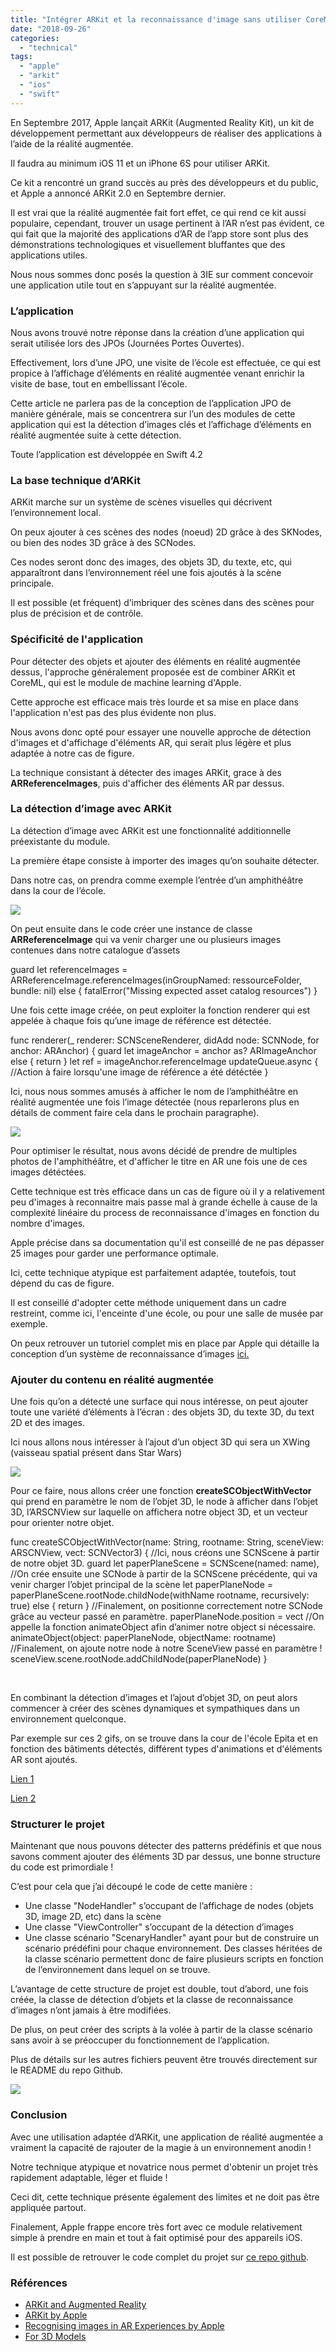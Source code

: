 ```yaml
---
title: "Intégrer ARKit et la reconnaissance d'image sans utiliser CoreML"
date: "2018-09-26"
categories: 
  - "technical"
tags: 
  - "apple"
  - "arkit"
  - "ios"
  - "swift"
---
```


En Septembre 2017, Apple lançait ARKit (Augmented Reality Kit), un kit de développement permettant aux développeurs de réaliser des applications à l’aide de la réalité augmentée.

Il faudra au minimum iOS 11 et un iPhone 6S pour utiliser ARKit.

Ce kit a rencontré un grand succès au près des développeurs et du public, et Apple a annoncé ARKit 2.0 en Septembre dernier.

Il est vrai que la réalité augmentée fait fort effet, ce qui rend ce kit aussi populaire, cependant, trouver un usage pertinent à l’AR n’est pas évident, ce qui fait que la majorité des applications d’AR de l’app store sont plus des démonstrations technologiques et visuellement bluffantes que des applications utiles.

Nous nous sommes donc posés la question à 3IE sur comment concevoir une application utile tout en s’appuyant sur la réalité augmentée.

### L’application

Nous avons trouvé notre réponse dans la création d’une application qui serait utilisée lors des JPOs (Journées Portes Ouvertes).

Effectivement, lors d’une JPO, une visite de l’école est effectuée, ce qui est propice à l’affichage d’éléments en réalité augmentée venant enrichir la visite de base, tout en embellissant l’école.

Cette article ne parlera pas de la conception de l’application JPO de manière générale, mais se concentrera sur l’un des modules de cette application qui est la détection d’images clés et l’affichage d’éléments en réalité augmentée suite à cette détection.

Toute l’application est développée en Swift 4.2

### La base technique d’ARKit

ARKit marche sur un système de scènes visuelles qui décrivent l’environnement local.

On peux ajouter à ces scènes des nodes (noeud) 2D grâce à des SKNodes, ou bien des nodes 3D grâce à des SCNodes.

Ces nodes seront donc des images, des objets 3D, du texte, etc, qui apparaîtront dans l’environnement réel une fois ajoutés à la scène principale.

Il est possible (et fréquent) d’imbriquer des scènes dans des scènes pour plus de précision et de contrôle.

### Spécificité de l'application

Pour détecter des objets et ajouter des éléments en réalité augmentée dessus, l'approche généralement proposée est de combiner ARKit et CoreML, qui est le module de machine learning d'Apple.

Cette approche est efficace mais très lourde et sa mise en place dans l'application n'est pas des plus évidente non plus.

Nous avons donc opté pour essayer une nouvelle approche de détection d'images et d'affichage d'éléments AR, qui serait plus légère et plus adaptée à notre cas de figure.

La technique consistant à détecter des images ARKit, grace à des **ARReferenceImages**, puis d'afficher des éléments AR par dessus.

### La détection d’image avec ARKit

La détection d’image avec ARKit est une fonctionnalité additionnelle préexistante du module.

La première étape consiste à importer des images qu’on souhaite détecter.

Dans notre cas, on prendra comme exemple l’entrée d’un amphithéâtre dans la cour de l’école.

[![](/assets/images/IMG_0861-min-300x225.jpg)](https://blog.3ie.fr/wp-content/uploads/2018/07/IMG_0861-min.jpg)

On peut ensuite dans le code créer une instance de classe **ARReferenceImage** qui va venir charger une ou plusieurs images contenues dans notre catalogue d’assets

guard let referenceImages = ARReferenceImage.referenceImages(inGroupNamed: ressourceFolder, bundle: nil)
else {
            fatalError("Missing expected asset catalog resources")
     }

Une fois cette image créée, on peut exploiter la fonction renderer qui est appelée à chaque fois qu’une image de référence est détectée.

func renderer(\_ renderer: SCNSceneRenderer, didAdd node: SCNNode, for anchor: ARAnchor) {
guard let imageAnchor = anchor as? ARImageAnchor else { return }
let ref = imageAnchor.referenceImage
updateQueue.async {
	//Action à faire lorsqu'une image de référence a été détéctée
}

Ici, nous nous sommes amusés à afficher le nom de l’amphithéâtre en réalité augmentée une fois l’image détectée (nous reparlerons plus en détails de comment faire cela dans le prochain paragraphe).

[![](/assets/images/Screen-Shot-2018-07-24-at-17.28.27-300x138.png)](https://blog.3ie.fr/wp-content/uploads/2018/07/Screen-Shot-2018-07-24-at-17.28.27.png)

Pour optimiser le résultat, nous avons décidé de prendre de multiples photos de l'amphithéâtre, et d'afficher le titre en AR une fois une de ces images détéctées.

Cette technique est très efficace dans un cas de figure où il y a relativement peu d'images à reconnaitre mais passe mal à grande échelle à cause de la complexité linéaire du process de reconnaissance d'images en fonction du nombre d'images.

Apple précise dans sa documentation qu'il est conseillé de ne pas dépasser 25 images pour garder une performance optimale.

Ici, cette technique atypique est parfaitement adaptée, toutefois, tout dépend du cas de figure.

Il est conseillé d'adopter cette méthode uniquement dans un cadre restreint, comme ici, l'enceinte d'une école, ou pour une salle de musée par exemple.

On peux retrouver un tutoriel complet mis en place par Apple qui détaille la conception d’un système de reconnaissance d’images [ici.](https://developer.apple.com/documentation/arkit/recognizing_images_in_an_ar_experience)

### Ajouter du contenu en réalité augmentée

Une fois qu’on a détecté une surface qui nous intéresse, on peut ajouter toute une variété d’éléments à l’écran : des objets 3D, du texte 3D, du text 2D et des images.

Ici nous allons nous intéresser à l’ajout d’un object 3D qui sera un XWing (vaisseau spatial présent dans Star Wars)

[![](/assets/images/Screen-Shot-2018-07-12-at-12.24.43-212x300.png)](https://blog.3ie.fr/wp-content/uploads/2018/07/Screen-Shot-2018-07-12-at-12.24.43.png)

Pour ce faire, nous allons créer une fonction **createSCObjectWithVector** qui prend en paramètre le nom de l’objet 3D, le node à afficher dans l’objet 3D, l’ARSCNView sur laquelle on affichera notre object 3D, et un vecteur pour orienter notre objet.

func createSCObjectWithVector(name: String, rootname: String, sceneView: ARSCNView, vect: SCNVector3) {
        //Ici, nous créons une SCNScene à partir de notre objet 3D.
        guard let paperPlaneScene = SCNScene(named: name),
        //On crée ensuite une SCNode à partir de la SCNScene précédente, qui va venir charger l’objet principal de la scène 
        let paperPlaneNode = paperPlaneScene.rootNode.childNode(withName rootname,
        recursively: true)
        else {
           return
        }
        //Finalement, on positionne correctement notre SCNode grâce au vecteur passé en paramètre.
        paperPlaneNode.position = vect
        //On appelle la fonction animateObject afin d’animer notre object si nécessaire.
        animateObject(object: paperPlaneNode, objectName: rootname)
        //Finalement, on ajoute notre node à notre SceneView passé en paramètre !
        sceneView.scene.rootNode.addChildNode(paperPlaneNode)
    }

 

En combinant la détection d’images et l’ajout d’objet 3D, on peut alors commencer à créer des scènes dynamiques et sympathiques dans un environnement quelconque.

Par exemple sur ces 2 gifs, on se trouve dans la cour de l'école Epita et en fonction des bâtiments détectés, différent types d'animations et d'éléments AR sont ajoutés.

[Lien 1](https://media.giphy.com/media/2j07MIdRQ6zZM8Jygz/giphy.gif)

[Lien 2](https://media.giphy.com/media/9GIS1n5ySXi6RgtGdO/giphy.gif)

### Structurer le projet

Maintenant que nous pouvons détecter des patterns prédéfinis et que nous savons comment ajouter des éléments 3D par dessus, une bonne structure du code est primordiale !

C’est pour cela que j’ai découpé le code de cette manière :

- Une classe "NodeHandler" s’occupant de l’affichage de nodes (objets 3D, image 2D, etc) dans la scène
- Une classe "ViewController" s’occupant de la détection d’images
- Une classe scénario "ScenaryHandler" ayant pour but de construire un scénario prédéfini pour chaque environnement. Des classes héritées de la classe scénario permettent donc de faire plusieurs scripts en fonction de l’environnement dans lequel on se trouve.

L’avantage de cette structure de projet est double, tout d’abord, une fois créée, la classe de détection d’objets et la classe de reconnaissance d’images n’ont jamais à être modifiées.

De plus, on peut créer des scripts à la volée à partir de la classe scénario sans avoir à se préoccuper du fonctionnement de l’application.

Plus de détails sur les autres fichiers peuvent être trouvés directement sur le README du repo Github.

[![](/assets/images/Screen-Shot-2018-07-24-at-17.47.04-206x300.png)](https://blog.3ie.fr/wp-content/uploads/2018/07/Screen-Shot-2018-07-24-at-17.47.04.png)

### Conclusion

Avec une utilisation adaptée d’ARKit, une application de réalité augmentée a vraiment la capacité de rajouter de la magie à un environnement anodin !

Notre technique atypique et novatrice nous permet d'obtenir un projet très rapidement adaptable, léger et fluide !

Ceci dit, cette technique présente également des limites et ne doit pas être appliquée partout.

Finalement, Apple frappe encore très fort avec ce module relativement simple à prendre en main et tout à fait optimisé pour des appareils iOS.

Il est possible de retrouver le code complet du projet sur [ce repo github](https://github.com/3IE/JPO-ImageDetection).

### Références

- [ARKit and Augmented Reality](https://www.raywenderlich.com/172543/augmented-reality-and-arkit-tutorial)
- [ARKit by Apple](https://developer.apple.com/documentation/arkit)
- [Recognising images in AR Experiences by Apple](https://developer.apple.com/documentation/arkit/recognizing_images_in_an_ar_experience)
- [For 3D Models](https://poly.google.com)
